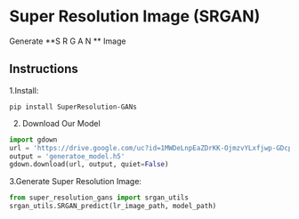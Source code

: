 # Super Resolution Image (SRGAN)

Generate **S R G A N ** Image

## Instructions

1.Install:

```
pip install SuperResolution-GANs
```


2. Download Our Model
```python
import gdown
url = 'https://drive.google.com/uc?id=1MWDeLnpEaZDrKK-OjmzvYLxfjwp-GDcp'
output = 'generatoe_model.h5'
gdown.download(url, output, quiet=False)
```

3.Generate Super Resolution Image:
```python
from super_resolution_gans import srgan_utils
srgan_utils.SRGAN_predict(lr_image_path, model_path)
```


